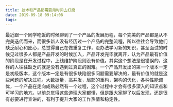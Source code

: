 ```yaml
---
title: 技术和产品都需要用时间去打磨
date: 2019-09-18 09:14:08
tags:
---
```

最近跟一个同学吃饭的时候聊到了一个产品的发展历程，每个完美的产品都是从不完美迭代而来，而很多新人没有经历过一个产品的完整流程，所以往往会导致他们缺乏耐心和匠心，总觉得自己在做重复工作，没办法学习新的知识，甚至面试的时候见过很多人都是产品开发的时候加入，产品开发完毕就离开，认为产品最有价值的阶段是在开发过程中，上线维护阶段则没有价值。其实这个想法是很错误的，这样的人往往缺乏的就是没有遇到过真正的困难。一个产品开发出的第一个版本一定是初级版本，这个版本一定是有很多缺陷很多问题需要解决的，最有价值的就是这些问题的解决过程。大数据量，高并发，局部的重构，架构的优化，各种性能调优，一个产品在走向成熟必然有一个过程，这个过程中才会有很多深入的知识点和可学习的地方。以前总觉得这些道理大家都懂，但是跟大家聊了以后发现，还是很有必要进行宣讲的，有利于提升大家的工作热情和稳定性。
